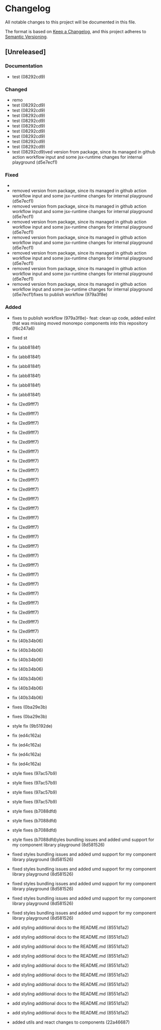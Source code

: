 # Changelog

All notable changes to this project will be documented in this file.

The format is based on [Keep a Changelog](https://keepachangelog.com/en/1.0.0/),
and this project adheres to [Semantic Versioning](https://semver.org/spec/v2.0.0.html).

## [Unreleased]


### Documentation

- test (08292cd9)

### Changed

- remo
- test (08292cd9)
- test (08292cd9)
- test (08292cd9)
- test (08292cd9)
- test (08292cd9)
- test (08292cd9)
- test (08292cd9)
- test (08292cd9)
- test (08292cd9)
- test (08292cd9)ved version from package, since its managed in github action workflow input and some jsx-runtime changes for internal playground (d5e7ecf1)

### Fixed

- 
- removed version from package, since its managed in github action workflow input and some jsx-runtime changes for internal playground (d5e7ecf1)
- removed version from package, since its managed in github action workflow input and some jsx-runtime changes for internal playground (d5e7ecf1)
- removed version from package, since its managed in github action workflow input and some jsx-runtime changes for internal playground (d5e7ecf1)
- removed version from package, since its managed in github action workflow input and some jsx-runtime changes for internal playground (d5e7ecf1)
- removed version from package, since its managed in github action workflow input and some jsx-runtime changes for internal playground (d5e7ecf1)
- removed version from package, since its managed in github action workflow input and some jsx-runtime changes for internal playground (d5e7ecf1)
- removed version from package, since its managed in github action workflow input and some jsx-runtime changes for internal playground (d5e7ecf1)fixes to publish workflow (979a3f8e)

### Added

- fixes to publish workflow (979a3f8e)- feat: clean up code, added eslint that was missing moved monorepo components into this repository (f6c247a6)

- fixed st
- fix (abb8184f)
- fix (abb8184f)
- fix (abb8184f)
- fix (abb8184f)
- fix (abb8184f)
- fix (abb8184f)
- fix (2ed9fff7)
- fix (2ed9fff7)
- fix (2ed9fff7)
- fix (2ed9fff7)
- fix (2ed9fff7)
- fix (2ed9fff7)
- fix (2ed9fff7)
- fix (2ed9fff7)
- fix (2ed9fff7)
- fix (2ed9fff7)
- fix (2ed9fff7)
- fix (2ed9fff7)
- fix (2ed9fff7)
- fix (2ed9fff7)
- fix (2ed9fff7)
- fix (2ed9fff7)
- fix (2ed9fff7)
- fix (2ed9fff7)
- fix (2ed9fff7)
- fix (2ed9fff7)
- fix (2ed9fff7)
- fix (2ed9fff7)
- fix (2ed9fff7)
- fix (2ed9fff7)
- fix (2ed9fff7)
- fix (40b34b06)
- fix (40b34b06)
- fix (40b34b06)
- fix (40b34b06)
- fix (40b34b06)
- fix (40b34b06)
- fix (40b34b06)
- fixes (0ba29e3b)
- fixes (0ba29e3b)
- style fix (9b5192de)
- fix (ed4c162a)
- fix (ed4c162a)
- fix (ed4c162a)
- fix (ed4c162a)
- style fixes (97ac57b9)
- style fixes (97ac57b9)
- style fixes (97ac57b9)
- style fixes (97ac57b9)
- style fixes (b7088dfd)
- style fixes (b7088dfd)
- style fixes (b7088dfd)
- style fixes (b7088dfd)yles bundling issues and added umd support for my component library playground (8d581526)
- fixed styles bundling issues and added umd support for my component library playground (8d581526)
- fixed styles bundling issues and added umd support for my component library playground (8d581526)
- fixed styles bundling issues and added umd support for my component library playground (8d581526)
- fixed styles bundling issues and added umd support for my component library playground (8d581526)
- fixed styles bundling issues and added umd support for my component library playground (8d581526)
- add styling additional docs to the README.md (8551d1a2)
- add styling additional docs to the README.md (8551d1a2)
- add styling additional docs to the README.md (8551d1a2)
- add styling additional docs to the README.md (8551d1a2)
- add styling additional docs to the README.md (8551d1a2)
- add styling additional docs to the README.md (8551d1a2)
- add styling additional docs to the README.md (8551d1a2)
- add styling additional docs to the README.md (8551d1a2)
- add styling additional docs to the README.md (8551d1a2)
- add styling additional docs to the README.md (8551d1a2)
- added utils and react changes to components (22a46687)